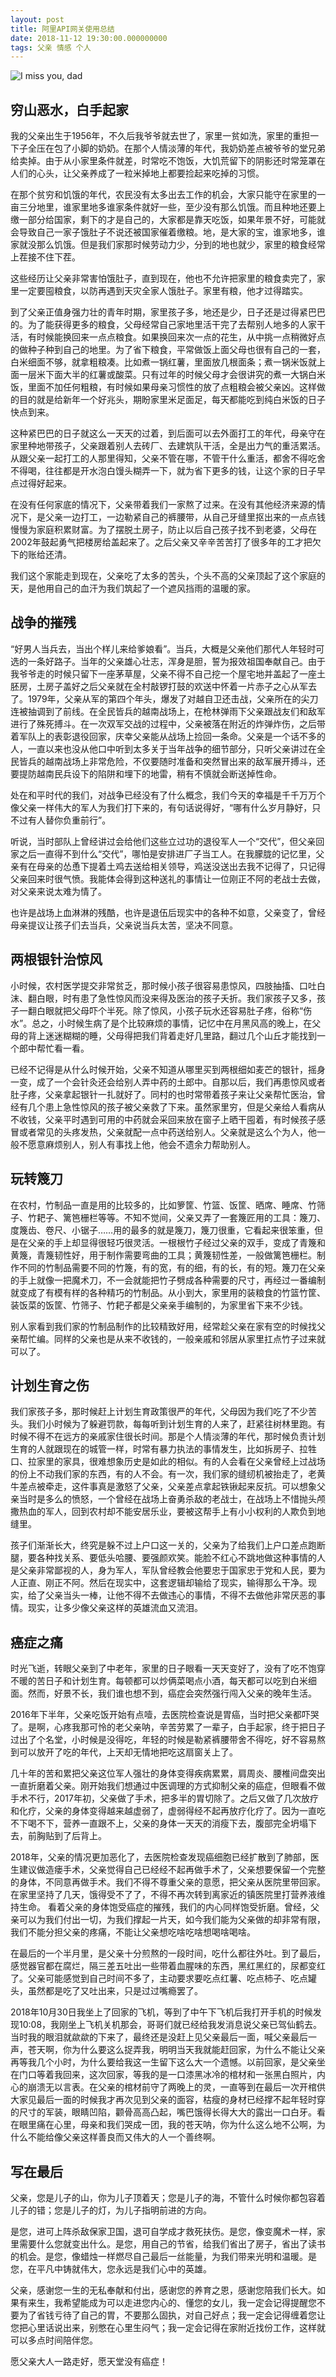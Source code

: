 ```yaml
---
layout: post
title: 阿里API网关使用总结
date: 2018-11-12 19:30:00.000000000
tags: 父亲 情感 个人
---
```



![I miss you, dad](https://apestalk.github.io/assets/BlogImages/I_miss_you_dad.jpg)


## 穷山恶水，白手起家



我的父亲出生于1956年，不久后我爷爷就去世了，家里一贫如洗，家里的重担一下子全压在包了小脚的奶奶。在那个人情淡薄的年代，我奶奶差点被爷爷的堂兄弟给卖掉。由于从小家里条件就差，时常吃不饱饭，大饥荒留下的阴影还时常笼罩在人们的心头，让父亲养成了一粒米掉地上都要捡起来吃掉的习惯。



在那个贫穷和饥饿的年代，农民没有太多出去工作的机会，大家只能守在家里的一亩三分地里，谁家里地多谁家条件就好一些，至少没有那么饥饿。而且种地还要上缴一部分给国家，剩下的才是自己的，大家都是靠天吃饭，如果年景不好，可能就会导致自己一家子饿肚子不说还被国家催着缴粮。地，是大家的宝，谁家地多，谁家就没那么饥饿。但是我们家那时候劳动力少，分到的地也就少，家里的粮食经常上茬接不住下茬。



这些经历让父亲非常害怕饿肚子，直到现在，他也不允许把家里的粮食卖完了，家里一定要囤粮食，以防再遇到天灾全家人饿肚子。家里有粮，他才过得踏实。



到了父亲正值身强力壮的青年时期，家里孩子多，地还是少，日子还是过得紧巴巴的。为了能获得更多的粮食，父母经常自己家地里活干完了去帮别人地多的人家干活，有时候能换回来一点点粮食。如果换回来次一点的花生，从中挑一点稍微好点的做种子种到自己的地里。为了省下粮食，平常做饭上面父母也很有自己的一套，白米细面不够，就拿粗粮凑。比如煮一锅红薯，里面放几根面条；煮一锅米饭就上面一层米下面大半的红薯或酸菜。只有过年的时候父母才会很讲究的煮一大锅白米饭，里面不加任何粗粮，有时候如果母亲习惯性的放了点粗粮会被父亲凶。这样做的目的就是给新年一个好兆头，期盼家里米足面足，每天都能吃到纯白米饭的日子快点到来。



这种紧巴巴的日子就这么一天天的过着，到后面可以去外面打工的年代，母亲守在家里种地带孩子，父亲跟着别人去砖厂、去建筑队干活，全是出力气的重活累活。从跟父亲一起打工的人那里得知，父亲不管在哪，不管干什么重活，都舍不得吃舍不得喝，往往都是开水泡白馒头糊弄一下，就为省下更多的钱，让这个家的日子早点过得好起来。



在没有任何家底的情况下，父亲带着我们一家熬了过来。在没有其他经济来源的情况下，是父亲一边打工，一边勒紧自己的裤腰带，从自己牙缝里抠出来的一点点钱慢慢为家庭积累财富。为了摆脱土房子，防止以后自己孩子找不到老婆，父母在2002年鼓起勇气把楼房给盖起来了。之后父亲又辛辛苦苦打了很多年的工才把欠下的账给还清。



我们这个家能走到现在，父亲吃了太多的苦头，个头不高的父亲顶起了这个家庭的天，是他用自己的血汗为我们筑起了一个遮风挡雨的温暖的家。



## 战争的摧残



“好男人当兵去，当出个样儿来给爹娘看”。当兵，大概是父亲他们那代人年轻时可选的一条好路子。当年的父亲雄心壮志，浑身是胆，誓为报效祖国奉献自己。由于我爷爷走的时候只留下一座茅草屋，父亲不得不自己挖一个屋宅地并盖起了一座土胚房，土房子盖好之后父亲就在全村敲锣打鼓的欢送中怀着一片赤子之心从军去了。1979年，父亲从军的第四个年头，爆发了对越自卫还击战，父亲所在的尖刀连被抽调到了前线。在全民皆兵的越南战场上，在枪林弹雨下父亲跟战友们和敌军进行了殊死搏斗。在一次双军交战的过程中，父亲被落在附近的炸弹炸伤，之后带着军队上的表彰退役回家，庆幸父亲能从战场上捡回一条命。父亲是一个话不多的人，一直以来也没从他口中听到太多关于当年战争的细节部分，只听父亲讲过在全民皆兵的越南战场上非常危险，不仅要随时准备和突然冒出来的敌军展开搏斗，还要提防越南民兵设下的陷阱和埋下的地雷，稍有不慎就会断送掉性命。



处在和平时代的我们，对战争已经没有了什么概念，我们今天的幸福是千千万万个像父亲一样伟大的军人为我们打下来的，有句话说得好，“哪有什么岁月静好，只不过有人替你负重前行”。



听说，当时部队上曾经讲过会给他们这些立过功的退役军人一个“交代”，但父亲回家之后一直得不到什么“交代”，哪怕是安排进厂子当工人。在我朦胧的记忆里，父亲有在母亲的怂恿下提着土鸡去送给相关领导，鸡送没送出去我不记得了，只记得父亲回来时很气愤。我能体会得到这种送礼的事情让一位刚正不阿的老战士去做，对父亲来说太难为情了。



也许是战场上血淋淋的残酷，也许是退伍后现实中的各种不如意，父亲变了，曾经母亲提议让孩子们去当兵，父亲说当兵太苦，坚决不同意。



## 两根银针治惊风



小时候，农村医学提交非常贫乏，那时候小孩子很容易患惊风，四肢抽搐、口吐白沫、翻白眼，时有患了急性惊风而没来得及医治的孩子夭折。我们家孩子又多，孩子一翻白眼就把父母吓个半死。除了惊风，小孩子玩水还容易肚子疼，俗称“伤水”。总之，小时候生病了是个比较麻烦的事情，记忆中在月黑风高的晚上，在父母的背上迷迷糊糊的睡，父母得把我们背着走好几里路，翻过几个山丘才能找到一个郎中帮忙看一看。



已经不记得是从什么时候开始，父亲不知道从哪里买到两根细如麦芒的银针，摇身一变，成了一个会针灸还会给别人弄中药的土郎中。自那以后，我们再患惊风或者肚子疼，父亲拿起银针一扎就好了。同村的也时常带着孩子来让父亲帮忙医治，曾经有几个患上急性惊风的孩子被父亲救了下来。虽然家里穷，但是父亲给人看病从不收钱，父亲平时遇到可用的中药就会采回来放在窗子上晒干囤着，有时候孩子感冒或者常见的头疼发热，父亲就配一点中药送给别人。父亲就是这么个为人，他一般不愿意麻烦别人，别人有事找上他，他会不遗余力帮助别人。



## 玩转篾刀



在农村，竹制品一直是用的比较多的，比如箩筐、竹篮、饭筐、晒席、睡席、竹筛子、竹耙子、篱笆栅栏等等。不知不觉间，父亲又弄了一套篾匠用的工具：篾刀、度篾齿、卷尺、小锯子……用的最多的就是篾刀，篾刀很重，它看起来很笨重，但是在父亲的手上却显得很轻巧很灵活。一根根竹子经过父亲的双手，变成了青篾和黄篾，青篾韧性好，用于制作需要弯曲的工具；黄篾韧性差，一般做篱笆栅栏。制作不同的竹制品需要不同的竹篾，有的宽，有的细，有的长，有的短。篾刀在父亲的手上就像一把魔术刀，不一会就能把竹子劈成各种需要的尺寸，再经过一番编制就变成了有模有样的各种精巧的竹制品。从小到大，家里用的装粮食的竹篮竹筐、装饭菜的饭筐、竹筛子、竹耙子都是父亲亲手编制的，为家里省下来不少钱。



别人家看到我们家的竹制品制作的比较精致好用，经常趁父亲在家有空的时候找父亲帮忙编。同样的父亲也是从来不收钱的，一般亲戚和邻居从家里扛点竹子过来就可以了。



## 计划生育之伤



我们家孩子多，那时候赶上计划生育政策很严的年代，父母因为我们吃了不少苦头。我们小时候为了躲避罚款，每每听到计划生育的人来了，赶紧往树林里跑。有时候不得不在远方的亲戚家住很长时间。那是个人情淡薄的年代，那时候负责计划生育的人就跟现在的城管一样，时常有暴力执法的事情发生，比如拆房子、拉牲口、拉家里的家具，很难想象历史是如此的相似。有的人会看在父亲曾经上过战场的份上不动我们家的东西，有的人不会。有一次，我们家的缝纫机被抬走了，老黄牛差点被牵走，这件事真是激怒了父亲，父亲差点拿起铁锹起来反抗。可以想象父亲当时是多么的愤怒，一个曾经在战场上奋勇杀敌的老战士，在战场上不惜抛头颅撒热血的军人，回到农村却不能安居乐业，要被这帮手上有小小权利的人欺负到地缝里。



孩子们渐渐长大，终究是躲不过上户口这一关的，父亲为了给我们上户口差点跑断腿，要各种找关系、要低头哈腰、要强颜欢笑。能脸不红心不跳地做这种事情的人是父亲非常鄙视的人，身为军人，军队曾经教会他要忠于国家忠于党和人民，要为人正直、刚正不阿。然后在现实中，这套逻辑却输给了现实，输得那么干净。现实，给了父亲当头一棒，让他不得不去做违心的事情，不得不去做他非常厌恶的事情。现实，让多少像父亲这样的英雄流血又流泪。



## 癌症之痛



时光飞逝，转眼父亲到了中老年，家里的日子眼看一天天变好了，没有了吃不饱穿不暖的苦日子和计划生育。每顿都可以炒俩菜喝点小酒，每天都可以吃到白米细面。然而，好景不长，我们谁也想不到，癌症会突然强行闯入父亲的晚年生活。



2016年下半年，父亲吃饭开始有点噎，去医院检查说是胃癌，当时把父亲都吓哭了。是啊，心疼我那可怜的老父亲呐，辛苦劳累了一辈子，白手起家，终于把日子过出了个名堂，小时候是没得吃，年轻的时候是勒紧裤腰带舍不得吃，好不容易熬到可以放开了吃的年代，上天却无情地把吃这扇窗关上了。



几十年的苦和累把父亲这位军人强壮的身体变得疾病累累，肩周炎、腰椎间盘突出一直折磨着父亲。刚开始我们想通过中医调理的方式抑制父亲的癌症，但眼看不做手术不行，2017年初，父亲做了手术，把多半的胃切除了。之后又做了几次放疗和化疗，父亲的身体变得越来越虚弱了，虚弱得经不起再放疗化疗了。因为一直吃不下喝不下，营养一直跟不上，父亲的身体一天天的消瘦下去，腹部完全坍塌下去，前胸贴到了后背上。



2018年，父亲的情况更加恶化了，去医院检查发现癌细胞已经扩散到了肺部，医生建议做造瘘手术，父亲觉得自己已经经不起再做手术了，父亲想要保留一个完整的身体，不同意再做手术。我们不得不尊重父亲的意愿，把父亲从医院里带回家。在家里坚持了几天，饿得受不了了，不得不再次转到离家近的镇医院里打营养液维持生命。 看着父亲的身体饱受癌症的摧残，我们的内心同样饱受折磨。曾经，父亲可以为我们付出一切，为我们撑起一片天，如今我们能为父亲做的却非常有限，我们不能分担父亲的疼痛，不能让父亲想吃啥吃啥想喝啥喝啥。



在最后的一个半月里，是父亲十分煎熬的一段时间，吃什么都往外吐。到了最后，感觉器官都在腐烂，隔三差五吐出一些带着血腥味的东西，黑红黑红的，尿都变红了。父亲可能感觉到自己时间不多了，主动要求要吃点红薯、吃点柿子、吃点罐头，虽然都是吃了又吐出来，只是过过嘴瘾罢了。



2018年10月30日我坐上了回家的飞机，等到了中午下飞机后我打开手机的时候发现10:08，我刚坐上飞机关机那会，哥哥们就已经给我发消息说父亲已驾仙鹤去。当时我的眼泪就歘歘的下来了，最终还是没赶上见父亲最后一面，喊父亲最后一声，苍天啊，你为什么要这么捉弄我，明明当天我就能赶回家，为什么不能让父亲再等我几个小时，为什么要给我这一生留下这么大一个遗憾。以前回家，是父亲坐在门口等着我回来，这次回家，等我的是一口漆黑冰冷的棺材和一张黑白照片，内心的崩溃无以言表。在父亲的棺材前守了两晚上的灵，一直等到在最后一次开棺供大家见最后一面的时候我才再次见到父亲的面容，枯瘦的身材已经撑不起年轻时穿的尺寸的军装，眼睛凹陷，颧骨高高凸起，嘴巴饿得长得大大的露出一口白牙。看在眼里痛在心里，母亲和我们哭成一团，我的苍天呐，你为什么这么地不公啊，为什么不能给像父亲这样善良而又伟大的人一个善终啊。



## 写在最后



父亲，您是儿子的山，你为儿子顶着天；您是儿子的海，不管什么时候你都包容着儿子的错；您是儿子的灯，为儿子指明前进的方向。



是您，进可上阵杀敌保家卫国，退可自学成才救死扶伤。是您，像变魔术一样，家里需要什么您就变出什么。是您，用自己的节省，给我们省出了房子，省出了读书的机会。是您，像蜡烛一样燃尽自己最后一丝能量，为我们带来光明和温暖。是您，在平凡中铸就伟大，您永远是我们心中的英雄。



父亲，感谢您一生的无私奉献和付出，感谢您的养育之恩，感谢您陪我们长大。如果有来生，我希望能成为可以走进您内心的、懂您的女儿，我一定会记得提醒您不要为了省钱亏待了自己的胃，不要那么固执，对自己好点；我一定会记得缠着您让您把心里话说出来，别憋在心里生闷气；我一定会记得在家附近找份工作，这样就可以多点时间陪伴您。



愿父亲大人一路走好，愿天堂没有癌症！


